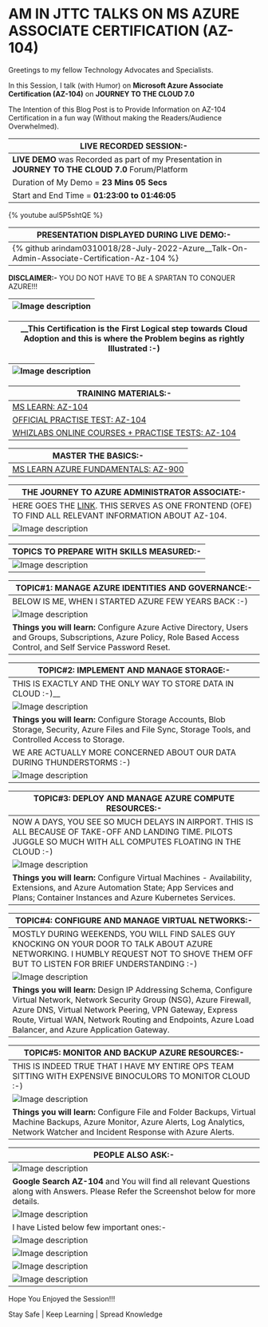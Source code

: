 # AM IN JTTC TALKS ON MS AZURE ASSOCIATE CERTIFICATION (AZ-104)

Greetings to my fellow Technology Advocates and Specialists.

In this Session, I talk (with Humor) on __Microsoft Azure Associate Certification (AZ-104)__ on __JOURNEY TO THE CLOUD 7.0__

The Intention of this Blog Post is to Provide Information on AZ-104 Certification in a fun way (Without making the Readers/Audience Overwhelmed). 

| __LIVE RECORDED SESSION:-__ |
| --------- |
| __LIVE DEMO__ was Recorded as part of my Presentation in __JOURNEY TO THE CLOUD 7.0__ Forum/Platform |
| Duration of My Demo = __23 Mins 05 Secs__ |
| Start and End Time = __01:23:00 to 01:46:05__ |

{% youtube aul5P5shtQE %}


| __PRESENTATION DISPLAYED DURING LIVE DEMO:-__ |
| --------- |
| {% github arindam0310018/28-July-2022-Azure__Talk-On-Admin-Associate-Certification-Az-104 %} |


__DISCLAIMER:-__ YOU DO NOT HAVE TO BE A SPARTAN TO CONQUER AZURE!!!

| ![Image description](https://dev-to-uploads.s3.amazonaws.com/uploads/articles/jglepp5s5cz0u6cl0tg6.png) |
| --------- |
  
| __This Certification is the First Logical step towards Cloud Adoption and this is where the Problem begins as rightly Illustrated :-) |
| --------- |

| ![Image description](https://dev-to-uploads.s3.amazonaws.com/uploads/articles/amp303edmywr357hx5v6.jpg) |
| --------- |

| __TRAINING MATERIALS:-__ |
| --------- |
| [MS LEARN: AZ-104](https://docs.microsoft.com/en-us/certifications/exams/az-104) |
| [OFFICIAL PRACTISE TEST: AZ-104](https://ch.mindhub.com/az-104-microsoft-azure-administrator-microsoft-official-practice-test/p/MU-AZ-104?utm_source=microsoft&utm_medium=certpage&utm_campaign=msofficialpractice) |
| [WHIZLABS ONLINE COURSES + PRACTISE TESTS: AZ-104](https://www.whizlabs.com/microsoft-azure-certification-az-104/) |

| __MASTER THE BASICS:-__ |
| --------- |
| [MS LEARN AZURE FUNDAMENTALS: AZ-900](https://docs.microsoft.com/en-us/certifications/exams/az-900) |

| __THE JOURNEY TO AZURE ADMINISTRATOR ASSOCIATE:-__ |
| --------- |
| HERE GOES THE [LINK](https://query.prod.cms.rt.microsoft.com/cms/api/am/binary/RE4AElC). THIS SERVES AS ONE FRONTEND (OFE) TO FIND ALL RELEVANT INFORMATION ABOUT AZ-104.  |
| ![Image description](https://dev-to-uploads.s3.amazonaws.com/uploads/articles/7e7et8wj24yzqzm5utky.png) |

| __TOPICS TO PREPARE WITH SKILLS MEASURED:-__ |
| --------- |
| ![Image description](https://dev-to-uploads.s3.amazonaws.com/uploads/articles/9acyawdottyqwfro3ud1.png) | 

| __TOPIC#1: MANAGE AZURE IDENTITIES AND GOVERNANCE:-__ |
| --------- |
| BELOW IS ME, WHEN I STARTED AZURE FEW YEARS BACK :-) |
| ![Image description](https://dev-to-uploads.s3.amazonaws.com/uploads/articles/lcwa0j0ew080928v1mo5.png) |
| __Things you will learn:__ Configure Azure Active Directory, Users and Groups, Subscriptions, Azure Policy, Role Based Access Control, and Self Service Password Reset. |
 
| __TOPIC#2: IMPLEMENT AND MANAGE STORAGE:-__ |
| --------- |
| THIS IS EXACTLY AND THE ONLY WAY TO STORE DATA IN CLOUD :-)__ |
| ![Image description](https://dev-to-uploads.s3.amazonaws.com/uploads/articles/26j5s64xlkkmt5rthtwf.jpg) |
| __Things you will learn:__ Configure Storage Accounts, Blob Storage, Security, Azure Files and File Sync, Storage Tools, and Controlled Access to Storage. |
| WE ARE ACTUALLY MORE CONCERNED ABOUT OUR DATA DURING THUNDERSTORMS :-) |
| ![Image description](https://dev-to-uploads.s3.amazonaws.com/uploads/articles/p4na0q22z4o7s91z0dms.jpg) |

| __TOPIC#3: DEPLOY AND MANAGE AZURE COMPUTE RESOURCES:-__ |
| --------- |
| NOW A DAYS, YOU SEE SO MUCH DELAYS IN AIRPORT. THIS IS ALL BECAUSE OF TAKE-OFF AND LANDING TIME. PILOTS JUGGLE SO MUCH WITH ALL COMPUTES FLOATING IN THE CLOUD :-) |
| ![Image description](https://dev-to-uploads.s3.amazonaws.com/uploads/articles/h51f9hqjg8xguf89163j.jpg) |
| __Things you will learn:__ Configure Virtual Machines -  Availability, Extensions, and Azure Automation State; App Services and Plans; Container Instances and Azure Kubernetes Services. |

| __TOPIC#4: CONFIGURE AND MANAGE VIRTUAL NETWORKS:-__ |
| --------- |
| MOSTLY DURING WEEKENDS, YOU WILL FIND SALES GUY KNOCKING ON YOUR DOOR TO TALK ABOUT AZURE NETWORKING. I HUMBLY REQUEST NOT TO SHOVE THEM OFF BUT TO LISTEN FOR BRIEF UNDERSTANDING :-) |
| ![Image description](https://dev-to-uploads.s3.amazonaws.com/uploads/articles/yqw8lc3vhqwa1ou3bhyj.jpg) |
| __Things you will learn:__ Design IP Addressing Schema, Configure Virtual Network, Network Security Group (NSG), Azure Firewall, Azure DNS, Virtual Network Peering, VPN Gateway, Express Route, Virtual WAN, Network Routing and Endpoints, Azure Load Balancer, and Azure Application Gateway. |

| __TOPIC#5: MONITOR AND BACKUP AZURE RESOURCES:-__ |
| --------- |
| THIS IS INDEED TRUE THAT I HAVE MY ENTIRE OPS TEAM SITTING WITH EXPENSIVE BINOCULORS TO MONITOR CLOUD :-) |
| ![Image description](https://dev-to-uploads.s3.amazonaws.com/uploads/articles/3rhukm6y4mq2xz4xaodm.jpg) |
| __Things you will learn:__ Configure File and Folder Backups, Virtual Machine Backups, Azure Monitor, Azure Alerts, Log Analytics, Network Watcher and Incident Response with Azure Alerts. |


| __PEOPLE ALSO ASK:-__ |
| --------- |
| ![Image description](https://dev-to-uploads.s3.amazonaws.com/uploads/articles/ddoe7b6b4n9vexucuqf6.png) |
| __Google Search AZ-104__ and You will find all relevant Questions along with Answers. Please Refer the Screenshot below for more details.  |
| ![Image description](https://dev-to-uploads.s3.amazonaws.com/uploads/articles/35dr99bfj57bddgxesv6.png) |
| I have Listed below few important ones:- |
| ![Image description](https://dev-to-uploads.s3.amazonaws.com/uploads/articles/h26x5w2uif6bfmi3nkiw.png) |
| ![Image description](https://dev-to-uploads.s3.amazonaws.com/uploads/articles/3m086kbh5nyttzglpux0.png) |
| ![Image description](https://dev-to-uploads.s3.amazonaws.com/uploads/articles/vt3ldvyycsooeegecv6o.png) |
| ![Image description](https://dev-to-uploads.s3.amazonaws.com/uploads/articles/lxyqky5ohsnev6dxa7oo.png) |

Hope You Enjoyed the Session!!!

Stay Safe | Keep Learning | Spread Knowledge
